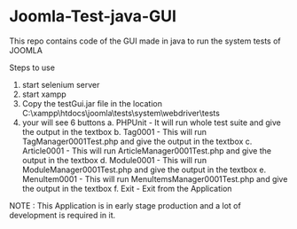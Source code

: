 Joomla-Test-java-GUI
====================

This repo contains code of the GUI made in java to run the system tests of JOOMLA

Steps to use
1. start selenium server
2. start xampp
3. Copy the testGui.jar file in the location C:\xampp\htdocs\joomla\tests\system\webdriver\tests
4. your will see 6 buttons
  a. PHPUnit - It will run whole test suite and give the output in the textbox
  b. Tag0001 - This will run TagManager0001Test.php and give the output in the textbox
  c. Article0001 - This will run ArticleManager0001Test.php and give the output in the textbox
  d. Module0001 - This will run ModuleManager0001Test.php and give the output in the textbox
  e. MenuItem0001 - This will run MenuItemsManager0001Test.php and give the output in the textbox
  f. Exit - Exit from the Application

NOTE : This Application is in early stage production and a lot of development is required in it.
